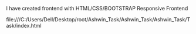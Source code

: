 I have created frontend with HTML/CSS/BOOTSTRAP
Responsive Frontend

file:///C:/Users/Dell/Desktop/root/Ashwin_Task/Ashwin_Task/Ashwin_Task/Task/index.html
                   

                  
 
          
      


   
    
      
